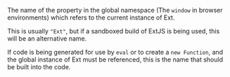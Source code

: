 The name of the property in the global namespace (The <code>window</code> in browser environments) which refers to the current instance of Ext.

This is usually <code>"Ext"</code>, but if a sandboxed build of ExtJS is being used, this will be an alternative name.

If code is being generated for use by <code>eval</code> or to create a <code>new Function</code>, and the global instance
of Ext must be referenced, this is the name that should be built into the code.
